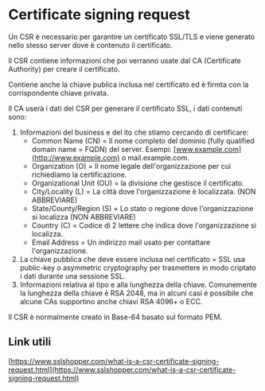 # Certificate signing request

Un CSR è necessario per garantire un certificato SSL/TLS e viene generato nello stesso server dove è contenuto il certificato.

Il CSR contiene informazioni che poi verranno usate dal CA (Certificate Authority) per creare il certificato.

Contiene anche la chiave publica inclusa nel certificato ed è firmta con la corrispondente chiave privata.

Il CA userà i dati del CSR per generare il certificato SSL, i dati contenuti sono:

1. Informazioni del business e del ito che stiamo cercando di certificare:
    - Common Name (CN) = Il nome completo del dominio (fully qualified domain name = FQDN) del server. Esempi: [www.example.com](http://www.example.com) o mail.example.com.
    - Organization (O) = Il nome legale dell'organizzazione per cui richiediamo la certificazione.
    - Organizational Unit (OU) = la divisione che gestisce il certificato.
    - City/Locality (L) = La città dove l'organizzazione è localizzata. (NON ABBREVIARE)
    - State/County/Region (S) = Lo stato o regione dove l'organizzazione si localizza (NON ABBREVIARE)
    - Country (C) = Codice di 2 lettere che indica dove l'organizzazione si localizza.
    - Email Address = Un indirizzo mail usato per contattare l'organizzazione.
2. La chiave pubblica che deve essere inclusa nel certificato = SSL usa public-key o asymmetric cryptography per trasmettere in modo criptato i dati durante una sessione SSL.
3. Informazioni relativa al tipo e alla lunghezza della chiave. Comunemente la lunghezza della chiave è RSA 2048, ma in alcuni casi è possibile che alcune CAs supportino anche chiavi RSA 4096+ o ECC.

Il CSR è normalmente creato in Base-64 basato sul formato PEM.

## Link utili

[https://www.sslshopper.com/what-is-a-csr-certificate-signing-request.html](https://www.sslshopper.com/what-is-a-csr-certificate-signing-request.html)
